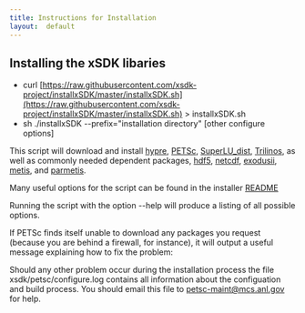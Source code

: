 ```yaml
---
title: Instructions for Installation
layout:  default
---
```



Installing the xSDK libaries
--

  * curl [https://raw.githubusercontent.com/xsdk-project/installxSDK/master/installxSDK.sh](https://raw.githubusercontent.com/xsdk-project/installxSDK/master/installxSDK.sh)  >  installxSDK.sh
  * sh ./installxSDK \-\-prefix=\"installation directory\" [other configure options]


This script will download and install
[hypre](https://computation.llnl.gov/project/linear_solvers/software.php),
[PETSc](http://www.mcs.anl.gov),
[SuperLU_dist](http://crd-legacy.lbl.gov/~xiaoye/SuperLU/#superlu_dist),
[Trilinos](http://trilinos.org),
as well as commonly needed dependent packages, 
[hdf5](https://www.hdfgroup.org/HDF5/),
[netcdf](http://www.unidata.ucar.edu/software/netcdf/),
[exodusii](https://github.com/gsjaardema/seacas),
[metis](http://glaros.dtc.umn.edu/gkhome/metis/metis/overview), and
[parmetis](http://glaros.dtc.umn.edu/gkhome/metis/parmetis/overview).

Many useful options for the script can be found in the installer [README](https://github.com/xsdk-project/installxSDK)

Running the script with the option \-\-help will produce a listing of all possible options.

If PETSc finds itself unable to download any packages you request (because you
are behind a firewall, for instance), it will output a useful message
explaining how to fix the problem:


Should any other problem occur during the installation process the
file xsdk/petsc/configure.log contains all information about the
configuation and build process. You should email this file to
petsc-maint@mcs.anl.gov for help.



